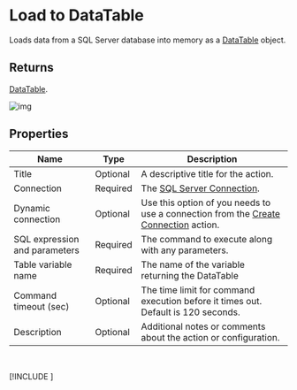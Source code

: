 # Load to DataTable

Loads data from a SQL Server database into memory as a [DataTable](https://learn.microsoft.com/en-us/dotnet/api/system.data.datatable) object.

## Returns

[DataTable](https://learn.microsoft.com/en-us/dotnet/api/system.data.datatable).

![img](https://profitbasedocs.blob.core.windows.net/flowimages/load-to-datatable.png)

## Properties

| Name         | Type            | Description                                       |
|--------------|-----------------|---------------------------------------------------|
| Title              | Optional        | A descriptive title for the action.               |
| Connection      | Required | The [SQL Server Connection](./connection.md).         |
| Dynamic connection | Optional | Use this option of you needs to use a connection from the [Create Connection](./create-connection.md) action. |
| SQL expression and parameters   | Required      | The command to execute along with any parameters.   |
| Table variable name | Required  | The name of the variable returning the DataTable  |
| Command timeout (sec) | Optional | The time limit for command execution before it times out. Default is 120 seconds.|
| Description   | Optional | Additional notes or comments about the action or configuration. |

<br/>

[!INCLUDE [](__videos.md)]